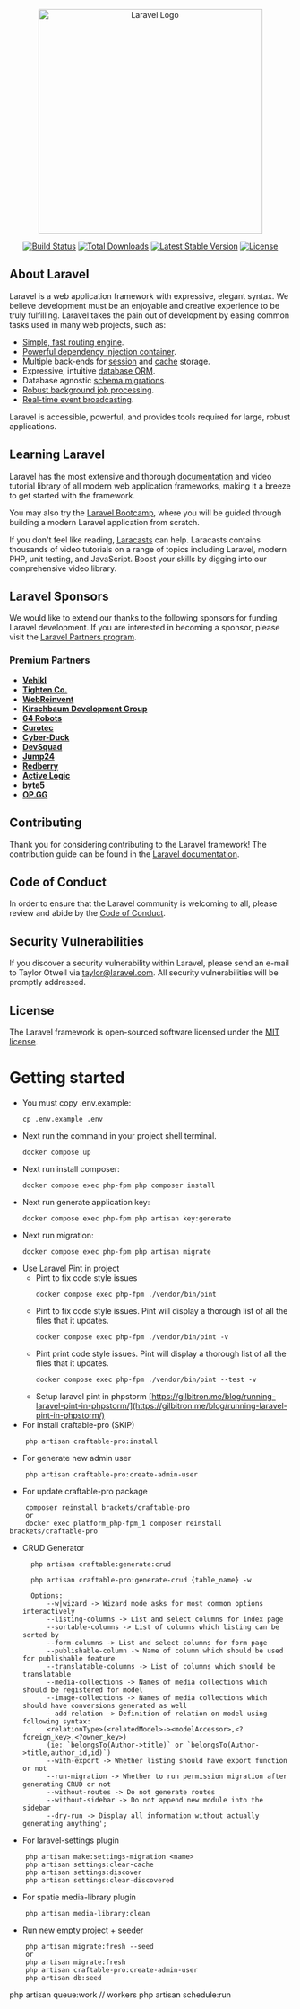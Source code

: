 <p align="center"><a href="https://laravel.com" target="_blank"><img src="https://raw.githubusercontent.com/laravel/art/master/logo-lockup/5%20SVG/2%20CMYK/1%20Full%20Color/laravel-logolockup-cmyk-red.svg" width="400" alt="Laravel Logo"></a></p>

<p align="center">
<a href="https://github.com/laravel/framework/actions"><img src="https://github.com/laravel/framework/workflows/tests/badge.svg" alt="Build Status"></a>
<a href="https://packagist.org/packages/laravel/framework"><img src="https://img.shields.io/packagist/dt/laravel/framework" alt="Total Downloads"></a>
<a href="https://packagist.org/packages/laravel/framework"><img src="https://img.shields.io/packagist/v/laravel/framework" alt="Latest Stable Version"></a>
<a href="https://packagist.org/packages/laravel/framework"><img src="https://img.shields.io/packagist/l/laravel/framework" alt="License"></a>
</p>

## About Laravel

Laravel is a web application framework with expressive, elegant syntax. We believe development must be an enjoyable and creative experience to be truly fulfilling. Laravel takes the pain out of development by easing common tasks used in many web projects, such as:

- [Simple, fast routing engine](https://laravel.com/docs/routing).
- [Powerful dependency injection container](https://laravel.com/docs/container).
- Multiple back-ends for [session](https://laravel.com/docs/session) and [cache](https://laravel.com/docs/cache) storage.
- Expressive, intuitive [database ORM](https://laravel.com/docs/eloquent).
- Database agnostic [schema migrations](https://laravel.com/docs/migrations).
- [Robust background job processing](https://laravel.com/docs/queues).
- [Real-time event broadcasting](https://laravel.com/docs/broadcasting).

Laravel is accessible, powerful, and provides tools required for large, robust applications.

## Learning Laravel

Laravel has the most extensive and thorough [documentation](https://laravel.com/docs) and video tutorial library of all modern web application frameworks, making it a breeze to get started with the framework.

You may also try the [Laravel Bootcamp](https://bootcamp.laravel.com), where you will be guided through building a modern Laravel application from scratch.

If you don't feel like reading, [Laracasts](https://laracasts.com) can help. Laracasts contains thousands of video tutorials on a range of topics including Laravel, modern PHP, unit testing, and JavaScript. Boost your skills by digging into our comprehensive video library.

## Laravel Sponsors

We would like to extend our thanks to the following sponsors for funding Laravel development. If you are interested in becoming a sponsor, please visit the [Laravel Partners program](https://partners.laravel.com).

### Premium Partners

- **[Vehikl](https://vehikl.com/)**
- **[Tighten Co.](https://tighten.co)**
- **[WebReinvent](https://webreinvent.com/)**
- **[Kirschbaum Development Group](https://kirschbaumdevelopment.com)**
- **[64 Robots](https://64robots.com)**
- **[Curotec](https://www.curotec.com/services/technologies/laravel/)**
- **[Cyber-Duck](https://cyber-duck.co.uk)**
- **[DevSquad](https://devsquad.com/hire-laravel-developers)**
- **[Jump24](https://jump24.co.uk)**
- **[Redberry](https://redberry.international/laravel/)**
- **[Active Logic](https://activelogic.com)**
- **[byte5](https://byte5.de)**
- **[OP.GG](https://op.gg)**

## Contributing

Thank you for considering contributing to the Laravel framework! The contribution guide can be found in the [Laravel documentation](https://laravel.com/docs/contributions).

## Code of Conduct

In order to ensure that the Laravel community is welcoming to all, please review and abide by the [Code of Conduct](https://laravel.com/docs/contributions#code-of-conduct).

## Security Vulnerabilities

If you discover a security vulnerability within Laravel, please send an e-mail to Taylor Otwell via [taylor@laravel.com](mailto:taylor@laravel.com). All security vulnerabilities will be promptly addressed.

## License

The Laravel framework is open-sourced software licensed under the [MIT license](https://opensource.org/licenses/MIT).


# Getting started

- You must copy .env.example:
  ```
  cp .env.example .env
  ```
- Next run the  command in your project shell terminal.
  ```
  docker compose up
  ```
- Next run install composer:
  ```
  docker compose exec php-fpm php composer install
  ```
- Next run generate application key:
  ```
  docker compose exec php-fpm php artisan key:generate
  ```
- Next run migration:
  ```
  docker compose exec php-fpm php artisan migrate
  ```
- Use Laravel Pint in project
    - Pint to fix code style issues
      ```
      docker compose exec php-fpm ./vendor/bin/pint
      ```
    - Pint to fix code style issues. Pint will display a thorough list of all the files that it updates.
      ```
      docker compose exec php-fpm ./vendor/bin/pint -v
      ```
    - Pint print code style issues. Pint will display a thorough list of all the files that it updates.
      ```
      docker compose exec php-fpm ./vendor/bin/pint --test -v
      ```
    - Setup laravel pint in phpstorm
      [https://gilbitron.me/blog/running-laravel-pint-in-phpstorm/](https://gilbitron.me/blog/running-laravel-pint-in-phpstorm/)
- For install craftable-pro (SKIP)
```
    php artisan craftable-pro:install
```
- For generate new admin user
```
    php artisan craftable-pro:create-admin-user
```
- For update craftable-pro package
```
    composer reinstall brackets/craftable-pro
    or
    docker exec platform_php-fpm_1 composer reinstall brackets/craftable-pro
```

- CRUD Generator
  ```
    php artisan craftable:generate:crud
    
    php artisan craftable-pro:generate-crud {table_name} -w
    
    Options:
        --w|wizard -> Wizard mode asks for most common options interactively
        --listing-columns -> List and select columns for index page
        --sortable-columns -> List of columns which listing can be sorted by
        --form-columns -> List and select columns for form page
        --publishable-column -> Name of column which should be used for publishable feature
        --translatable-columns -> List of columns which should be translatable
        --media-collections -> Names of media collections which should be registered for model
        --image-collections -> Names of media collections which should have conversions generated as well
        --add-relation -> Definition of relation on model using following syntax:
        <relationType>(<relatedModel>-><modelAccessor>,<?foreign_key>,<?owner_key>)
        (ie: `belongsTo(Author->title)` or `belongsTo(Author->title,author_id,id)`)
        --with-export -> Whether listing should have export function or not
        --run-migration -> Whether to run permission migration after generating CRUD or not
        --without-routes -> Do not generate routes
        --without-sidebar -> Do not append new module into the sidebar
        --dry-run -> Display all information without actually generating anything';
  ```

- For laravel-settings plugin
```
    php artisan make:settings-migration <name>
    php artisan settings:clear-cache
    php artisan settings:discover
    php artisan settings:clear-discovered
```
- For spatie media-library plugin
```
    php artisan media-library:clean
```

- Run new empty project + seeder
```
    php artisan migrate:fresh --seed
    or
    php artisan migrate:fresh
    php artisan craftable-pro:create-admin-user
    php artisan db:seed
```


php artisan queue:work // workers
php artisan schedule:run
